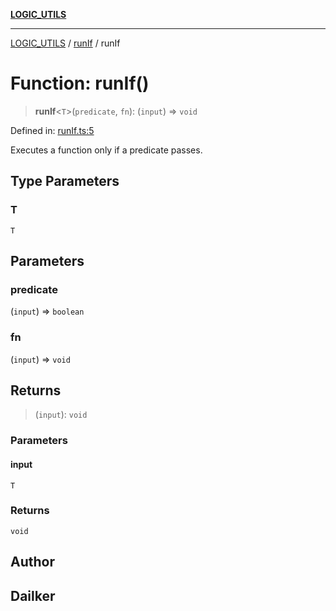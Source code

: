 [**LOGIC_UTILS**](../../README.md)

***

[LOGIC_UTILS](../../README.md) / [runIf](../README.md) / runIf

# Function: runIf()

> **runIf**\<`T`\>(`predicate`, `fn`): (`input`) => `void`

Defined in: [runIf.ts:5](https://github.com/dailker/everyutil/blob/8f300660b66ac2494c2be96f685de3b5cdab8ba1/src/logic/runIf.ts#L5)

Executes a function only if a predicate passes.

## Type Parameters

### T

`T`

## Parameters

### predicate

(`input`) => `boolean`

### fn

(`input`) => `void`

## Returns

> (`input`): `void`

### Parameters

#### input

`T`

### Returns

`void`

## Author

## Dailker
